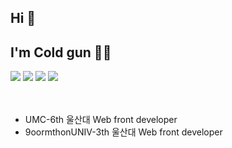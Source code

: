 ## Hi 👋 
## I'm Cold gun 🥶🔫
<!--<a href="버튼을 눌렀을 때 이동할 링크" target="_blank"><img src="https://img.shields.io/badge/뱃지레이블-배경색?style=뱃지모양&logo=로고&logoColor=로고색상"/></a> !-->

<a href="#" target="_blank"><img src="https://img.shields.io/badge/React-black?style=for-the-badge&logo=react&logoColor=black&color=%2361DAFB"/></a>
<a href="#" target="_blank"><img src="https://img.shields.io/badge/Recoil-white?style=for-the-badge&logo=recoil&logoColor=black&color=%233578E5"/></a>
<a href="#" target="_blank"><img src="https://img.shields.io/badge/styledcomponents-pink?style=for-the-badge&logo=styled-components&logoColor=black&logoSize=amg&color=%23DB7093"/></a>
<a href="#" target="_blank"><img src="https://img.shields.io/badge/typescript-blue?style=for-the-badge&logo=typescript&logoColor=black&logoSize=amg&color=%233178C6"/></a>
<br>
<br>
<br>
- UMC-6th 울산대 Web front developer
- 9oormthonUNIV-3th 울산대 Web front developer


<!--
**coldgeon/coldgeon** is a ✨ _special_ ✨ repository because its `README.md` (this file) appears on your GitHub profile.

Here are some ideas to get you started:

- 🔭 I’m currently working on ...
- 🌱 I’m currently learning ...
- 👯 I’m looking to collaborate on ...
- 🤔 I’m looking for help with ...
- 💬 Ask me about ...
- 📫 How to reach me: ...
- 😄 Pronouns: ...
- ⚡ Fun fact: ...
-->
